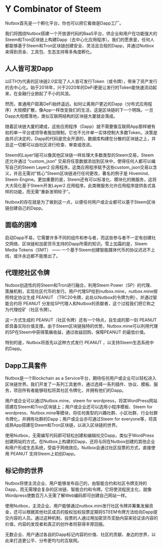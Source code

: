 # Y Combinator of Steem

Nutbox首先是一个孵化平台，你也可以把它看做是Dapp工厂。

我们将围绕Nutbox搭建一个开放源代码的BaaS平台，供企业和用户在功能强大的Steem和Tron区块链上构建Dapp（去中心化应用程序）。我们的愿景是，任何人都能够基于Steem和Tron区块链创建安全、灵活且合规的Dapp，并通过Nutbox来得到资金、工具包、生态支持等多角度孵化。

## 人人皆可发Dapp

以ETH为代表的区块链2.0实现了人人皆可发行Token（或令牌），带来了资产发行的去中心化。始于2018年，兴于2020年的DeFi更是让发行的Token能快速流动起来，在金融行业掀起了不小的风浪。

然而，普通用户距离DeFi始终遥远。如何让离用户更近的Dapp（分布式应用程序）大规模扩散，像App一样改变我们的生活，这是区块链的下一个明珠。一旦Dapp大规模落地，类似互联网结构的区块链大厦就会落成。

随着区块链大厦的建成，这些应用程序（Dapp）就不需要像互联网App那样被有权的单一平台或领导者施加限制，它也不允许单一实体控制大多数Token。决策是由共识决定的，Dapp的代码是完全开源的，数据库构建在分散的区块链之上，并且这一切都可以由社区进行检查、审查或改进。

Steem的Layer1层可以像其他区块链一样处理大多数类型的Steem交易，Steem还允许通过 “custom_json” 交易将任意数据添加到区块中，使得任何人都可以编写自己的Steem Layer2 应用程序。这类应用程序赋予这些custom_json交易以含义，并且无需对“核心”Steem区块链进行任何更改，著名的例子是 Hivemind、Steem-Engine。更加重要的是，Steem还有可以标准化、模块化的微服务，这将大大简化基于Steem开发Layer2 应用程序。此类微服务允许应用程序提供各式各样的功能，而无需“重新发明轮子”。

Nutbox的存在就是为了做到这一点，以便任何用户或企业都可以基于Steem区块链创建自己的Dapp。

## 面临的困难

启动Dapp不易，它需要许多不同的组件和参与者，而这些参与者不一定有创建社交网络、区块链和加密货币支持的Dapp所需的知识。雪上加霜的是，Steem Media Tokens（SMT） —— 一个基于Steem创建智能媒体代币的协议迟迟不上线，或许永远都不能推出了。

## 代理挖社区令牌

Nutbox创造性的将Steem和Tron进行融合，利用Steem Power（SP）的代理、策展机制，实现社区代币的发行。用户代理SP给到nutbox.mine，nutbox.mine按照特定协议生成 PEANUT （TRC20令牌，此处以Nutbox的令牌为例），并通过智能合约将 PEANUT 分发给SP代理人和Nutbox的贡献者，这个过程我们把它称之为代理挖矿（社区令牌）。

这一方式生成的 PEANUT（社区令牌）还有一个特点，自生成的那一刻 PEANUT 即具备实际价值支撑。由于Steem区块链独特的优势，Nutbox.mine可以利用代理的SP在Steem中获得策展收益，通过收益回购，保障PEANUT 的最低价值。

特别的是，Nutbox将首先以这种方式发行 PEANUT ，以支持Steem生态系统中的Dapp。

## Dapp工具套件

Nutbox是一个Blockchain as a Service平台，期待任何用户或企业可以轻松进入区块链世界。我们开发了一系列工具套件，通过选择一系列插件、协议、模板、服务，项目所有者能够轻松将其社区令牌化，并拥有他们的Dapp。

用户或企业可以通过Nutbox.mine、steem for wordpress，将其WordPress网站搭建在Steem和Tron区块链上；用户或企业还可以选用小程序模板、Steem for wordpress、Nutbox.mine等模块，将任何类型的兴趣社群、小区社群、行业社群令牌化，并拥有社群的Dapp；用户或企业亦可通过Steem for everyone等，将其成熟App搭建在Steem和Tron区块链，以进入区块链的世界。

使用Nutbox，无需编写代码即可轻松创建和编辑社交Dapp，类似于WordPress创建网站的方式。在Nutbox上构建的Dapp，还将与同在Nutbox创建的其他企业和用户形成生态系统，受益于网络效应。Nutbox会通过社区投票的方式，直接使用 PEANUT 支持Steem上初创Dapp。

## 标记你的世界

Nutbox将使主流企业、用户能够发布自己的，由智能合约和社区令牌支持的Dapp，而无需理会复杂的区块链、智能合约和令牌。它将使流程民主化，就像Wordpress使数百万人无需了解Web编码即可创建自己网站一样。

使用Nutbox，主流企业、用户能够通过nutbox.mini发行社区令牌并筹集发展资金，还可以根据其他社区成员的股权加权投票定期将STEEM令牌方法给向Dapp提交内容的人员。通过这种机制，投票的人通过用加密货币奖励内容来验证该内容的价值，内容的发现者和真正的创作者将获得丰厚回报。

无数企业、用户通过各自的Dapp标记内容的价值、社区的贡献、身边的世界，以此来打造更公平、分布更均匀的互联网。
